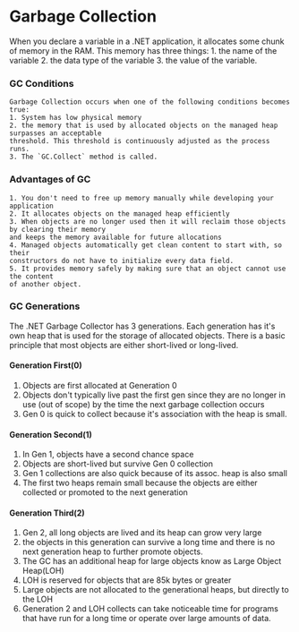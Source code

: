# Garbage Collection

When you declare a variable in a .NET application, it allocates some chunk of memory in the RAM. 
This memory has three things: 
        1. the name of the variable
        2. the data type of the variable
        3. the value of the variable.

### GC Conditions
	Garbage Collection occurs when one of the following conditions becomes true:
	1. System has low physical memory
	2. the memory that is used by allocated objects on the managed heap surpasses an acceptable
	threshold. This threshold is continuously adjusted as the process runs.
	3. The `GC.Collect` method is called.

### Advantages of GC
	1. You don't need to free up memory manually while developing your application
	2. It allocates objects on the managed heap efficiently
	3. When objects are no longer used then it will reclaim those objects by clearing their memory
	and keeps the memory available for future allocations
	4. Managed objects automatically get clean content to start with, so their
	constructors do not have to initialize every data field.
	5. It provides memory safely by making sure that an object cannot use the content
	of another object.


### GC Generations

The .NET Garbage Collector has 3 generations. Each
generation has it's own heap that is used for the storage of 
allocated objects. There is a basic principle that most objects
are either short-lived or long-lived.

#### Generation First(0)
1. Objects are first allocated at Generation 0
2. Objects don't typically live past the first gen since
they are no longer in use (out of scope) by the time the next
garbage collection occurs
3. Gen 0 is quick to collect because it's association with the heap is small.

#### Generation Second(1)
1. In Gen 1, objects have a second chance space
2. Objects are short-lived but survive Gen 0 collection
3. Gen 1 collections are also quick because of its assoc. heap is also small
4. The first two heaps remain small because the objects are either collected or promoted to
the next generation

#### Generation Third(2)
1. Gen 2, all long objects are lived and its heap can grow very large
2. the objects in this generation can survive a long time and there is no next generation heap
to further promote objects. 
3. The GC has an additional heap for large objects know as Large Object Heap(LOH)
4. LOH is reserved for objects that are 85k bytes or greater
5. Large objects are not allocated to the generational heaps, but directly to the LOH
6. Generation 2 and LOH collects can take noticeable
time for programs that have run for a long time or operate over large amounts of data. 


